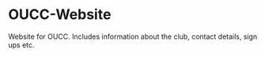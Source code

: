 # OUCC-Website
Website for OUCC. Includes information about the club, contact details, sign ups etc.
